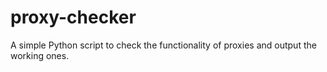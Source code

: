 # proxy-checker
A simple Python script to check the functionality of proxies and output the working ones.
